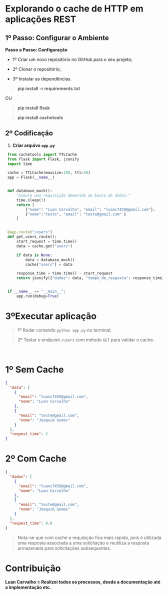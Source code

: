 # Explorando o cache de HTTP em aplicações REST

## 1º Passo: Configurar o Ambiente

**Passo a Passo: Configuração**

- 1º Criar um novo repositório no GitHub para o seu projeto;

- 2º Clonar o repositório;

- 3º Instalar as dependências.

> **pip install -r requirements.txt**

OU

> **pip install flask** <br/>

> **pip install cachetools**

## 2º Codificação

1. **Criar arquivo `app.py`**

```python
 from cachetools import TTLCache
 from flask import Flask, jsonify
 import time

 cache = TTLCache(maxsize=100, ttl=30)
 app = Flask(__name__)


 def database_mock():
     "Simula uma requisição demorada ao banco de dados."
     time.sleep(3)
     return [
         {"nome": "Luan Carvalho", "email": "luanc7459@gmail.com"},
         {"nome":"teste", "email": "teste@gmail.com" }
     ]


 @app.route("/users")
 def get_users_route():
     start_request = time.time()
     data = cache.get("users")

     if data is None:
         data = database_mock()
         cache["users"] = data

     response_time = time.time() - start_request
     return jsonify({"dados": data, "tempo_de_resposta": response_time})


 if __name__ == "__main__":
     app.run(debug=True)


```

# **3ºExecutar aplicação**

> 1º Rodar comando `python app.py` no terminal;
> <br/>

> 2º Testar o endpoint `/users` com método `GET` para validar o cache.

<br/>

# 1º **Sem Cache**

```json
{
  "data": [
    {
      "email": "luanc7459@gmail.com",
      "nome": "Luan Carvalho"
    },
    {
      "email": "teste@gmail.com",
      "nome": "Joaquim Gomes"
    }
  ],
  "request_time": 2
}
```

# 2º **Com Cache**

```json
{
  "dados": [
    {
      "email": "luanc7459@gmail.com",
      "nome": "Luan Carvalho"
    },
    {
      "email": "teste@gmail.com",
      "nome": "Joaquim Gomes"
    }
  ],
  "request_time": 0.0
}
```

> Nota-se que com cache a requisição fica mais rápida, pois é utilizada uma resposta associada a uma solicitação e reutiliza a resposta armazenada para solicitações subsequentes.

# Contribuição

**Luan Carvalho = Realizei todos os processos, desde a documentação até a implementação etc.**

